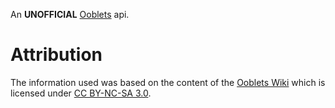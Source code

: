 An **UNOFFICIAL** [Ooblets](https://ooblets.com) api.

# Attribution

The information used was based on the content of the [Ooblets Wiki](https://ooblets.fandom.com/wiki/Ooblets_Wiki) which is licensed under [CC BY-NC-SA 3.0](https://creativecommons.org/licenses/by-sa/3.0).
